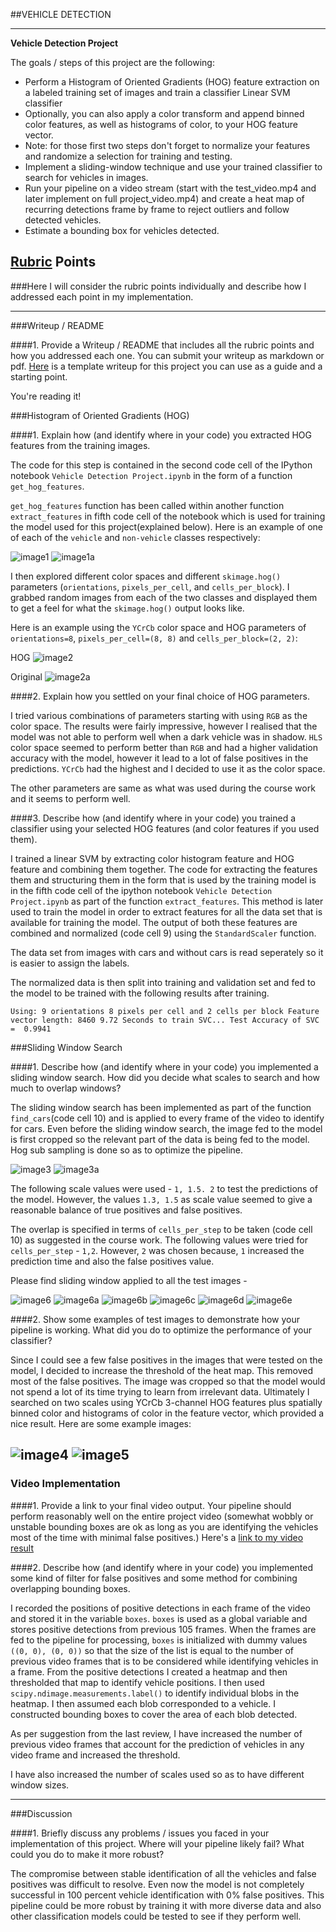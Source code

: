 ##VEHICLE DETECTION

---

**Vehicle Detection Project**

The goals / steps of this project are the following:

* Perform a Histogram of Oriented Gradients (HOG) feature extraction on a labeled training set of images and train a classifier Linear SVM classifier
* Optionally, you can also apply a color transform and append binned color features, as well as histograms of color, to your HOG feature vector. 
* Note: for those first two steps don't forget to normalize your features and randomize a selection for training and testing.
* Implement a sliding-window technique and use your trained classifier to search for vehicles in images.
* Run your pipeline on a video stream (start with the test_video.mp4 and later implement on full project_video.mp4) and create a heat map of recurring detections frame by frame to reject outliers and follow detected vehicles.
* Estimate a bounding box for vehicles detected.

[//]: # (Image References)
[image1]: ./examples/car.png
[image1a]: ./examples/noncar.png
[image2]: ./examples/hog.jpg
[image2a]: ./examples/original.png
[image3]: ./examples/test1.jpg
[image3a]: ./examples/rectangles.jpg
[image4]: ./examples/heatmap.jpg
[image5]: ./examples/output.jpg
[image6]: ./examples/slidingwindow1.png
[image6a]: ./examples/slidingwindow2.png
[image6b]: ./examples/slidingwindow3.png
[image6c]: ./examples/slidingwindow4.png
[image6d]: ./examples/slidingwindow5.png
[image6e]: ./examples/slidingwindow6.png
[image7]: ./examples/output_bboxes.png
[video1]: ./project_video.mp4

## [Rubric](https://review.udacity.com/#!/rubrics/513/view) Points
###Here I will consider the rubric points individually and describe how I addressed each point in my implementation.  

---
###Writeup / README

####1. Provide a Writeup / README that includes all the rubric points and how you addressed each one.  You can submit your writeup as markdown or pdf.  [Here](https://github.com/udacity/CarND-Vehicle-Detection/blob/master/writeup_template.md) is a template writeup for this project you can use as a guide and a starting point.  

You're reading it!

###Histogram of Oriented Gradients (HOG)

####1. Explain how (and identify where in your code) you extracted HOG features from the training images.

The code for this step is contained in the second code cell of the IPython notebook `Vehicle Detection Project.ipynb` in the form of a function
`get_hog_features`.  

`get_hog_features` function has been called within another function `extract_features` in fifth code cell of the notebook which is used for training the model used for this project(explained below). Here is an example of one of each of the `vehicle` and `non-vehicle` classes respectively:

![image1]
![image1a]

I then explored different color spaces and different `skimage.hog()` parameters (`orientations`, `pixels_per_cell`, and `cells_per_block`).  I grabbed random images from each of the two classes and displayed them to get a feel for what the `skimage.hog()` output looks like.

Here is an example using the `YCrCb` color space and HOG parameters of `orientations=8`, `pixels_per_cell=(8, 8)` and `cells_per_block=(2, 2)`:

HOG
![image2]

Original
![image2a]

####2. Explain how you settled on your final choice of HOG parameters.

I tried various combinations of parameters starting with using `RGB` as the color space. The results were fairly impressive, however I realised that the model was not able to perform well when a dark vehicle was in shadow. `HLS` color space seemed to perform better than `RGB` and had a higher validation accuracy with the model, however it lead to a lot of false positives in the predictions. `YCrCb` had the highest and I decided to use it as the color space.

The other parameters are same as what was used during the course work and it seems to perform well.

####3. Describe how (and identify where in your code) you trained a classifier using your selected HOG features (and color features if you used them).


I trained a linear SVM by extracting color histogram feature and HOG feature and combining them together. The code for extracting the features them and structuring them in the form that is used by the training model is in the fifth code cell of the ipython notebook `Vehicle Detection Project.ipynb` as part of the function `extract_features`. This method is later used to train the model in order to extract features for all the data set that is available for training the model. The output of both these features are combined and normalized (code cell 9) using the `StandardScaler` function.

The data set from images with cars and without cars is read seperately so it is easier to assign the labels.

The normalized data is then split into training and validation set and fed to the model to be trained with the following results after training.


`Using: 9 orientations 8 pixels per cell and 2 cells per block
Feature vector length: 8460
9.72 Seconds to train SVC...
Test Accuracy of SVC =  0.9941`



###Sliding Window Search

####1. Describe how (and identify where in your code) you implemented a sliding window search.  How did you decide what scales to search and how much to overlap windows?

The sliding window search has been implemented as part of the function `find_cars`(code cell 10) and is applied to every frame of the video to identify for cars. Even before the sliding window search, the image fed to the model is first cropped so the relevant part of the data is being fed to the model. Hog sub sampling is done so as to optimize the pipeline.


![image3]
![image3a]

The following scale values were used  - `1, 1.5. 2` to test the predictions of the model. However, the values `1.3, 1.5` as scale value seemed to give a reasonable balance of true positives and false positives.

The overlap is specified in terms of `cells_per_step` to be taken (code cell 10) as suggested in the course work. The following values were tried for `cells_per_step` - `1,2`.
However, `2` was chosen because, `1` increased the prediction time and also the false positives value.

Please find sliding window applied to all the test images - 

![image6]
![image6a]
![image6b]
![image6c]
![image6d]
![image6e]


####2. Show some examples of test images to demonstrate how your pipeline is working.  What did you do to optimize the performance of your classifier?

Since I could see a few false positives in the images that were tested on the model, I decided to increase the threshold of the heat map. This removed most of the false positives. The image was cropped so that the model would not spend a lot of its time trying to learn from irrelevant data.
Ultimately I searched on two scales using YCrCb 3-channel HOG features plus spatially binned color and histograms of color in the feature vector, which provided a nice result.  Here are some example images:

![image4]
![image5]
---

### Video Implementation

####1. Provide a link to your final video output.  Your pipeline should perform reasonably well on the entire project video (somewhat wobbly or unstable bounding boxes are ok as long as you are identifying the vehicles most of the time with minimal false positives.)
Here's a [link to my video result](./project_video.mp4)


####2. Describe how (and identify where in your code) you implemented some kind of filter for false positives and some method for combining overlapping bounding boxes.

I recorded the positions of positive detections in each frame of the video and stored it in the variable `boxes`. `boxes` is used as a global variable and stores positive detections from previous 105 frames. When the frames are fed to the pipeline for processing, `boxes` is initialized with dummy values `((0, 0), (0, 0))` so that the size of the list is equal to the number of previous video frames that is to be considered while identifying vehicles in a frame. From the positive detections I created a heatmap and then thresholded that map to identify vehicle positions.  I then used `scipy.ndimage.measurements.label()` to identify individual blobs in the heatmap.  I then assumed each blob corresponded to a vehicle.  I constructed bounding boxes to cover the area of each blob detected.  

As per suggestion from the last review, I have increased the number of previous video frames that account for the prediction of vehicles in any video frame and increased the threshold.

I have also increased the number of scales used so as to have different window sizes.





---

###Discussion

####1. Briefly discuss any problems / issues you faced in your implementation of this project.  Where will your pipeline likely fail?  What could you do to make it more robust?

The compromise between stable identification of all the vehicles and false positives was difficult to resolve. Even now the model is not completely successful in 100 percent vehicle identification with 0% false positives. This pipeline could be more robust by training it with more diverse data and also other classification models could be tested to see if they perform well.  

